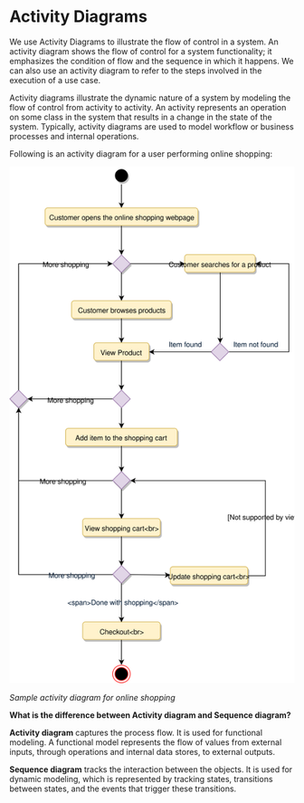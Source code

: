 # Activity Diagrams

We use Activity Diagrams to illustrate the flow of control in a system. An activity diagram shows the flow of control for a system functionality; it emphasizes the condition of flow and the sequence in which it happens. We can also use an activity diagram to refer to the steps involved in the execution of a use case.

Activity diagrams illustrate the dynamic nature of a system by modeling the flow of control from activity to activity. An activity represents an operation on some class in the system that results in a change in the state of the system. Typically, activity diagrams are used to model workflow or business processes and internal operations.

Following is an activity diagram for a user performing online shopping:

![Activity Diagram](../assets/images/activity-diagrams.svg)

*Sample activity diagram for online shopping*

**What is the difference between Activity diagram and Sequence diagram?**

**Activity diagram** captures the process flow. It is used for functional modeling. A functional model represents the flow of values from external inputs, through operations and internal data stores, to external outputs.

**Sequence diagram** tracks the interaction between the objects. It is used for dynamic modeling, which is represented by tracking states, transitions between states, and the events that trigger these transitions.

